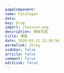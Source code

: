 ```yaml
---
pageComponent:
name: Catalogue
data:
key: blog
imgUrl: /favicon.png
description: 博客页面
title: 博客
date: 2020-03-11 21:50:56
permalink: /blog
sidebar: false
article: false
comment: false
editLink: false
---
```

